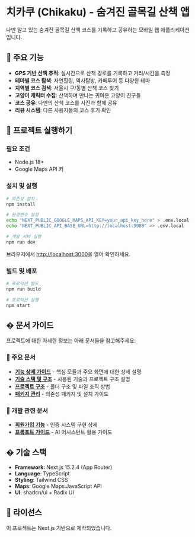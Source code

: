 # 치카쿠 (Chikaku) - 숨겨진 골목길 산책 앱

나만 알고 있는 숨겨진 골목길 산책 코스를 기록하고 공유하는 모바일 웹 애플리케이션입니다.

## 🚀 주요 기능

- **GPS 기반 산책 추적**: 실시간으로 산책 경로를 기록하고 거리/시간을 측정
- **테마별 코스 탐색**: 자연힐링, 역사탐방, 카페투어 등 다양한 테마
- **지역별 코스 검색**: 서울시 구/동별 산책 코스 찾기
- **고양이 캐릭터 수집**: 산책하며 만나는 귀여운 고양이 친구들
- **코스 공유**: 나만의 산책 코스를 사진과 함께 공유
- **리뷰 시스템**: 다른 사용자들의 코스 후기 확인

## 🚀 프로젝트 실행하기

### 필요 조건

- Node.js 18+
- Google Maps API 키

### 설치 및 실행

```bash
# 의존성 설치
npm install

# 환경변수 설정
echo "NEXT_PUBLIC_GOOGLE_MAPS_API_KEY=your_api_key_here" > .env.local
echo "NEXT_PUBLIC_API_BASE_URL=http://localhost:9988" >> .env.local

# 개발 서버 실행
npm run dev
```

브라우저에서 [http://localhost:3000](http://localhost:3000)을 열어 확인하세요.

### 빌드 및 배포

```bash
# 프로덕션 빌드
npm run build

# 프로덕션 실행
npm start
```

## � 문서 가이드

프로젝트에 대한 자세한 정보는 아래 문서들을 참고해주세요:

### 📖 주요 문서

- **[기능 상세 가이드](README.기능상세.md)** - 핵심 모듈과 주요 화면에 대한 상세 설명
- **[기술 스택 및 구조](README.기술스택.md)** - 사용된 기술과 프로젝트 구조 설명
- **[프로젝트 구조](README.프로젝트구조.md)** - 폴더 구조 및 파일 조직 방법
- **[패키지 관리](README.패키지.md)** - 의존성 패키지 및 설치 가이드

### 🔧 개발 관련 문서

- **[회원가입 기능](README.회원가입.md)** - 인증 시스템 구현 상세
- **[프롬프트 가이드](README.프롬프트.md)** - AI 어시스턴트 활용 가이드

## � 기술 스택

- **Framework**: Next.js 15.2.4 (App Router)
- **Language**: TypeScript
- **Styling**: Tailwind CSS
- **Maps**: Google Maps JavaScript API
- **UI**: shadcn/ui + Radix UI

## 📄 라이선스

이 프로젝트는 Next.js 기반으로 제작되었습니다.
